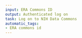 ```yaml
---
input: ERA Commons ID
output: Authenticated log on
task: Log on to NIH Data Commons
automatic_tags:
- ERA commons id
---
```

